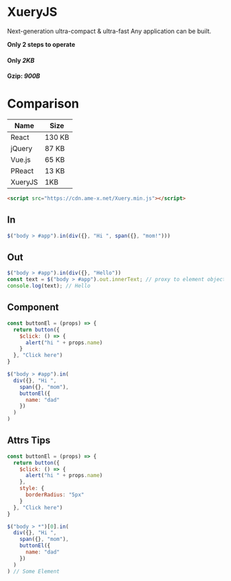 # XueryJS
Next-generation ultra-compact &amp; ultra-fast 
Any application can be built.

**Only 2 steps to operate**

#### Only *2KB*
#### Gzip: *900B*

# Comparison

|Name|Size|
|---|---|
|React|130 KB|
|jQuery|87 KB|
|Vue.js|65 KB|
|PReact|13 KB|
|XueryJS|1KB|

```html
<script src="https://cdn.ame-x.net/Xuery.min.js"></script>
```

## In

```js
$("body > #app").in(div({}, "Hi ", span({}, "mom!")))
```

## Out
```js
$("body > #app").in(div({}, "Hello"))
const text = $("body > #app").out.innerText; // proxy to element object
console.log(text); // Hello
```

## Component
```js
const buttonEl = (props) => {
  return button({
    $click: () => {
      alert("hi " + props.name)
    }
  }, "Click here")
}

$("body > #app").in(
  div({}, "Hi ",
    span({}, "mom"),
    buttonEl({
      name: "dad"
    })
  )
)
```

## Attrs Tips

```js
const buttonEl = (props) => {
  return button({
    $click: () => {
      alert("hi " + props.name)
    },
    style: {
      borderRadius: "5px"
    }
  }, "Click here")
}

$("body > *")[0].in(
  div({}, "Hi ",
    span({}, "mom"),
    buttonEl({
      name: "dad"
    })
  )
) // Some Element
```


